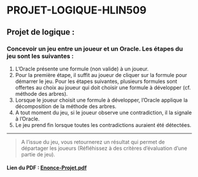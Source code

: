 # PROJET-LOGIQUE-HLIN509
## Projet de logique :

### Concevoir un jeu entre un joueur et un Oracle. Les étapes du jeu sont les suivantes :

1. L’Oracle présente une formule (non valide) à un joueur.
2. Pour la première étape, il suffit au joueur de cliquer sur la formule pour démarrer le jeu. Pour les étapes suivantes, plusieurs formules sont offertes au choix au joueur qui doit choisir une formule à développer (cf. méthode des arbres).
3. Lorsque le joueur choisit une formule à développer, l’Oracle applique la décomposition de la méthode des arbres.
4. A tout moment du jeu, si le joueur observe une contradiction, il la signale à l’Oracle.
5. Le jeu prend fin lorsque toutes les contradictions auraient été détectées.

-----------------
> A l’issue du jeu, vous retournerez un résultat qui permet de départager les joueurs (Réfléhissez à des critères d’évaluation d’une partie de jeu).


#### Lien du PDF : [Enonce-Projet.pdf](https://moodle.umontpellier.fr/pluginfile.php/1252115/mod_resource/content/1/Enonce-Projet.pdf)
